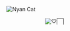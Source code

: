 ![Nyan Cat](https://media.giphy.com/media/sIIhZliB2McAo/giphy.gif)

ㅤㅤㅤㅤㅤㅤㅤㅤ![♡⃞⠀](https://komarev.com/ghpvc/?username=eriis&label=✦&color=E4BDD1)
